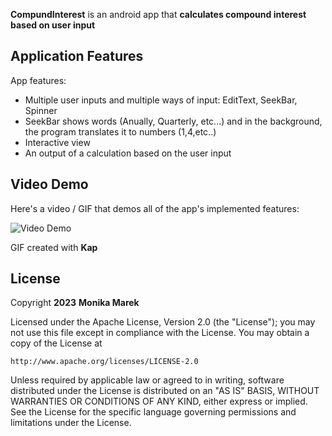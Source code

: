**CompundInterest** is an android app that **calculates compound interest based on user input**

## Application Features


App features:

- Multiple user inputs and multiple ways of input: EditText, SeekBar, Spinner
- SeekBar shows words (Anually, Quarterly, etc...) and in the background, the program translates it to numbers (1,4,etc..)
- Interactive view
- An output of a calculation based on the user input


## Video Demo

Here's a video / GIF that demos all of the app's implemented features:

<img src='https://i.imgur.com/aRRduh7.gif' title='Video Demo' width='' alt='Video Demo' />

GIF created with **Kap**



## License

Copyright **2023** **Monika Marek**

Licensed under the Apache License, Version 2.0 (the "License");
you may not use this file except in compliance with the License.
You may obtain a copy of the License at

    http://www.apache.org/licenses/LICENSE-2.0

Unless required by applicable law or agreed to in writing, software
distributed under the License is distributed on an "AS IS" BASIS,
WITHOUT WARRANTIES OR CONDITIONS OF ANY KIND, either express or implied.
See the License for the specific language governing permissions and
limitations under the License.
